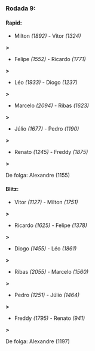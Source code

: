 ### Rodada 9:

#### Rapid:

* Milton *(1892)*     -     Vitor *(1324)*

 **>** 
* Felipe *(1552)*     -     Ricardo *(1771)*

 **>** 
* Léo *(1933)*     -     Diogo *(1237)*

 **>** 
* Marcelo *(2094)*     -     Ribas *(1623)*

 **>** 
* Júlio *(1677)*     -     Pedro *(1190)*

 **>** 
* Renato *(1245)*     -     Freddy *(1875)*

 **>** 

De folga: Alexandre (1155)

#### Blitz:

* Vitor *(1127)*     -     Milton *(1751)*

 **>** 
* Ricardo *(1625)*     -     Felipe *(1378)*

 **>** 
* Diogo *(1455)*     -     Léo *(1861)*

 **>** 
* Ribas *(2055)*     -     Marcelo *(1560)*

 **>** 
* Pedro *(1251)*     -     Júlio *(1464)*

 **>** 
* Freddy *(1795)*     -     Renato *(941)*

 **>** 

De folga: Alexandre (1197)

